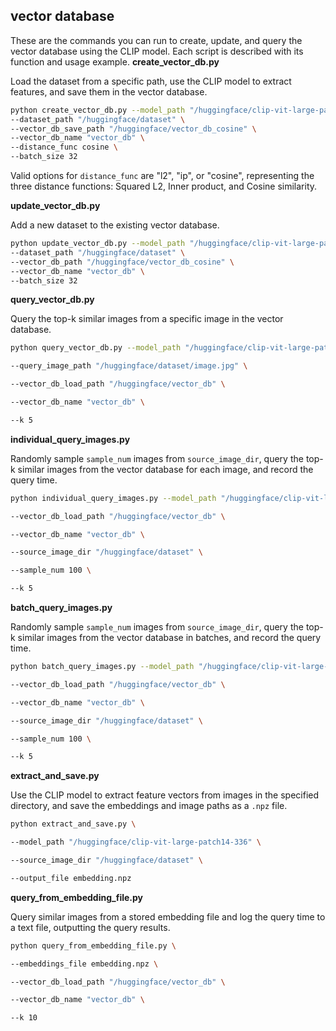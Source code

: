 ## vector database
These are the commands you can run to create, update, and query the vector database using the CLIP model. Each script is described with its function and usage example.
**create_vector_db.py**

Load the dataset from a specific path, use the CLIP model to extract features, and save them in the vector database.
```bash
python create_vector_db.py --model_path "/huggingface/clip-vit-large-patch14-336" \
--dataset_path "/huggingface/dataset" \
--vector_db_save_path "/huggingface/vector_db_cosine" \
--vector_db_name "vector_db" \
--distance_func cosine \
--batch_size 32
```
Valid options for `distance_func` are "l2", "ip", or "cosine", representing the three distance functions: Squared L2, Inner product, and Cosine similarity.


**update_vector_db.py**

Add a new dataset to the existing vector database.
```bash
python update_vector_db.py --model_path "/huggingface/clip-vit-large-patch14-336" \
--dataset_path "/huggingface/dataset" \
--vector_db_path "/huggingface/vector_db_cosine" \
--vector_db_name "vector_db" \
--batch_size 32
```

**query_vector_db.py**

Query the top-k similar images from a specific image in the vector database.
```bash
python query_vector_db.py --model_path "/huggingface/clip-vit-large-patch14-336" \

--query_image_path "/huggingface/dataset/image.jpg" \

--vector_db_load_path "/huggingface/vector_db" \

--vector_db_name "vector_db" \

--k 5
```

**individual_query_images.py**

Randomly sample `sample_num` images from `source_image_dir`, query the top-k similar images from the vector database for each image, and record the query time.
```bash
python individual_query_images.py --model_path "/huggingface/clip-vit-large-patch14-336" \

--vector_db_load_path "/huggingface/vector_db" \

--vector_db_name "vector_db" \

--source_image_dir "/huggingface/dataset" \

--sample_num 100 \

--k 5
```

**batch_query_images.py**

Randomly sample `sample_num` images from `source_image_dir`, query the top-k similar images from the vector database in batches, and record the query time.
```bash
python batch_query_images.py --model_path "/huggingface/clip-vit-large-patch14-336" \

--vector_db_load_path "/huggingface/vector_db" \

--vector_db_name "vector_db" \

--source_image_dir "/huggingface/dataset" \

--sample_num 100 \

--k 5
```

**extract_and_save.py**

Use the CLIP model to extract feature vectors from images in the specified directory, and save the embeddings and image paths as a `.npz` file.
```bash
python extract_and_save.py \

--model_path "/huggingface/clip-vit-large-patch14-336" \

--source_image_dir "/huggingface/dataset" \

--output_file embedding.npz
```

**query_from_embedding_file.py**

Query similar images from a stored embedding file and log the query time to a text file, outputting the query results.
```bash
python query_from_embedding_file.py \

--embeddings_file embedding.npz \

--vector_db_load_path "/huggingface/vector_db" \

--vector_db_name "vector_db" \

--k 10
```

